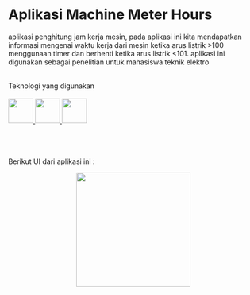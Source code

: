 # Aplikasi Machine Meter Hours

aplikasi penghitung jam kerja mesin, pada aplikasi ini kita mendapatkan informasi mengenai waktu kerja dari mesin ketika arus listrik >100 menggunaan timer dan berhenti ketika arus listrik <101. aplikasi ini digunakan sebagai penelitian untuk mahasiswa teknik elektro

<br>
Teknologi yang digunakan
<br>
<br>
<a href="https://dart.dev/">
    <img src="https://skillicons.dev/icons?i=dart" width=50"/>
  </a>
  
  <a href="https://dart.dev/">
    <img src="https://skillicons.dev/icons?i=flutter" width=50"/>
  </a>
  
  <a href="https://dart.dev/">
    <img src="https://skillicons.dev/icons?i=firebase" width=50"/>
  </a>
  
<br>
<br>
<br>
<br>


Berikut UI dari aplikasi ini : 

<div align = center>
<img src="https://github.com/Rwhytm/machine_hour_meter-flutter/blob/main/Screenshot_1660978951.png" width="230">
</div>
